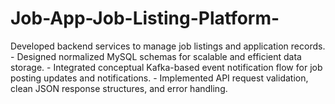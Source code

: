 # Job-App-Job-Listing-Platform-
Developed backend services to manage job listings and application records. - Designed normalized MySQL schemas for scalable and efficient data storage. - Integrated conceptual Kafka-based event notification flow for job posting updates and notifications. - Implemented API request validation, clean JSON response structures, and error handling.
